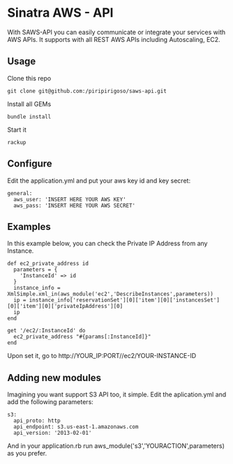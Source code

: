 Sinatra AWS - API
=================

With SAWS-API you can easily communicate or integrate your services with AWS APIs. It supports with all REST AWS APIs including Autoscaling, EC2.

Usage
-----

Clone this repo

    git clone git@github.com:/piripirigoso/saws-api.git
  
Install all GEMs

    bundle install
  
Start it

    rackup
  
Configure
---------

Edit the application.yml and put your aws key id and key secret:

    general:
      aws_user: 'INSERT HERE YOUR AWS KEY'
      aws_pass: 'INSERT HERE YOUR AWS SECRET'
    

Examples
--------

In this example below, you can check the Private IP Address from any Instance.

    def ec2_private_address id
      parameters = {
        'InstanceId' => id
      }
      instance_info = XmlSimple.xml_in(aws_module('ec2','DescribeInstances',parameters))
      ip = instance_info['reservationSet'][0]['item'][0]['instancesSet'][0]['item'][0]['privateIpAddress'][0]
      ip
    end
      
    get '/ec2/:InstanceId' do
      ec2_private_address "#{params[:InstanceId]}"
    end
  
Upon set it, go to http://YOUR_IP:PORT//ec2/YOUR-INSTANCE-ID

Adding new modules
------------------

Imagining you want support S3 API too, it simple.
Edit the aplication.yml and add the following parameters:

    s3:
      api_proto: http
      api_endpoint: s3.us-east-1.amazonaws.com
      api_version: '2013-02-01'
    
And in your application.rb run aws_module('s3','YOURACTION',parameters) as you prefer.

